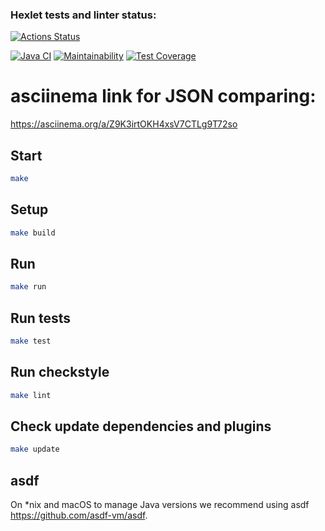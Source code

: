### Hexlet tests and linter status:
[![Actions Status](https://github.com/HBirdman/java-project-71/actions/workflows/hexlet-check.yml/badge.svg)](https://github.com/HBirdman/java-project-71/actions)

[![Java CI](https://github.com/HBirdman/java-project-71/actions/workflows/main.yml/badge.svg)](https://github.com/HBirdman/java-project-71/actions/workflows/main.yml)
[![Maintainability](https://api.codeclimate.com/v1/badges/c2288cd10eda13daf5d7/maintainability)](https://codeclimate.com/github/HBirdman/java-project-71/maintainability)
[![Test Coverage](https://api.codeclimate.com/v1/badges/c2288cd10eda13daf5d7/test_coverage)](https://codeclimate.com/github/HBirdman/java-project-71/test_coverage)

# asciinema link for JSON comparing:
https://asciinema.org/a/Z9K3irtOKH4xsV7CTLg9T72so

## Start

```bash
make
```

## Setup

```bash
make build
```

## Run

```bash
make run
```

## Run tests

```bash
make test
```

## Run checkstyle

```bash
make lint
```

## Check update dependencies and plugins

```bash
make update
```

## asdf

On *nix and macOS to manage Java versions we recommend using asdf https://github.com/asdf-vm/asdf. 
